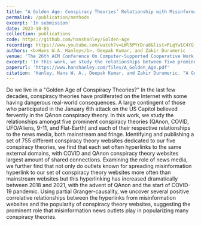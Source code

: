 ```yaml
---
title: "A Golden Age: Conspiracy Theories’ Relationship with Misinformation Outlets, News Media, and the Wider Internet"
permalink: /publication/methods
excerpt: 'In submission'
date: 2023-10-01
collection: publications
code: https://github.com/hanshanley/Golden-Age
recording: https://www.youtube.com/watch?v=LWl5PYrDra8&list=PLqYw1C4YGfr3uC5jPER2dXiYEF2P_dG-5&index=11
authors: <b>Hans W.A. Hanley</b>, Deepak Kumar, and Zakir Durumeric
venue: 'The 26th ACM Conference On Computer-Supported Cooperative Work And Social Computing (CSCW)'
excerpt: 'In this work, we study the relationships between five prominent conspiracy theories (QAnon, COVID, UFO/Aliens, 9/11, and Flat-Earth) and the role that misinformation and political polarization play in spreading these conspiracies.'
paperurl: 'https://www.hanshanley.com/files/A_Golden_Age.pdf'
citation: 'Hanley, Hans W. A., Deepak Kumar, and Zakir Durumeric. "A Golden Age: Conspiracy Theories’ Relationship with Misinformation Outlets, News Media, and the Wider Internet." The 26th ACM Conference On Computer-Supported Cooperative Work And Social Computing (2023).'
---
```

Do we live in a "Golden Age of Conspiracy Theories?" In the last few decades, conspiracy theories have proliferated on the Internet with some having dangerous real-world consequences. A large contingent of those who participated in the January 6th attack on the US Capitol believed fervently in the QAnon conspiracy theory. In this work, we study the relationships amongst five prominent conspiracy theories (QAnon, COVID, UFO/Aliens, 9-11, and Flat-Earth) and each of their respective relationships to the news media, both mainstream and fringe. Identifying and publishing a set of 755 different conspiracy theory websites dedicated to our five conspiracy theories, we find that each set often hyperlinks to the same external domains, with COVID and QAnon conspiracy theory websites largest amount of shared connections. Examining the role of news media, we further find that not only do outlets known for spreading misinformation hyperlink to our set of conspiracy theory websites more often than mainstream websites but this hyperlinking has increased dramatically between 2018 and 2021, with the advent of QAnon and the start of COVID-19 pandemic. Using partial Granger-causality, we uncover several positive correlative relationships between the hyperlinks from misinformation websites and the popularity of conspiracy theory websites, suggesting the prominent role that misinformation news outlets play in popularizing many conspiracy theories.

